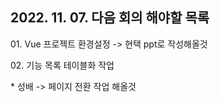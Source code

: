 <h2> 2022. 11. 07. 다음 회의 해야할 목록</h2>
<p>01. Vue 프로젝트 환경설정 -> 현택 ppt로 작성해올것</p>
<p>02. 기능 목록 테이블화 작업</p>
<p>* 성배 -> 페이지 전환 작업 해올것</p>
<!--

**Here are some ideas to get you started:**

🙋‍♀️ A short introduction - what is your organization all about?
🌈 Contribution guidelines - how can the community get involved?
👩‍💻 Useful resources - where can the community find your docs? Is there anything else the community should know?
🍿 Fun facts - what does your team eat for breakfast?
🧙 Remember, you can do mighty things with the power of [Markdown](https://docs.github.com/github/writing-on-github/getting-started-with-writing-and-formatting-on-github/basic-writing-and-formatting-syntax)
-->
